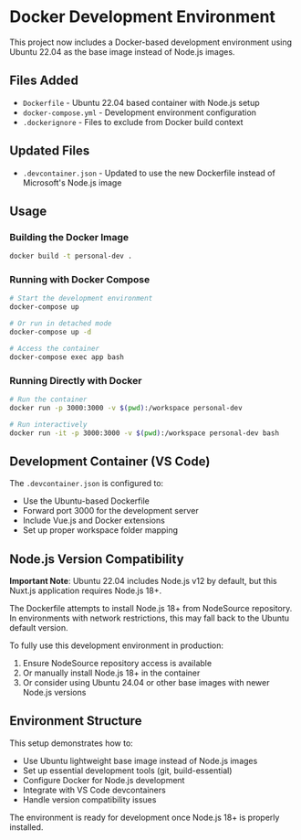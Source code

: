 # Docker Development Environment

This project now includes a Docker-based development environment using Ubuntu 22.04 as the base image instead of Node.js images.

## Files Added

- `Dockerfile` - Ubuntu 22.04 based container with Node.js setup
- `docker-compose.yml` - Development environment configuration  
- `.dockerignore` - Files to exclude from Docker build context

## Updated Files

- `.devcontainer.json` - Updated to use the new Dockerfile instead of Microsoft's Node.js image

## Usage

### Building the Docker Image

```bash
docker build -t personal-dev .
```

### Running with Docker Compose

```bash
# Start the development environment
docker-compose up

# Or run in detached mode
docker-compose up -d

# Access the container
docker-compose exec app bash
```

### Running Directly with Docker

```bash
# Run the container
docker run -p 3000:3000 -v $(pwd):/workspace personal-dev

# Run interactively
docker run -it -p 3000:3000 -v $(pwd):/workspace personal-dev bash
```

## Development Container (VS Code)

The `.devcontainer.json` is configured to:
- Use the Ubuntu-based Dockerfile
- Forward port 3000 for the development server
- Include Vue.js and Docker extensions
- Set up proper workspace folder mapping

## Node.js Version Compatibility

**Important Note**: Ubuntu 22.04 includes Node.js v12 by default, but this Nuxt.js application requires Node.js 18+.

The Dockerfile attempts to install Node.js 18+ from NodeSource repository. In environments with network restrictions, this may fall back to the Ubuntu default version.

To fully use this development environment in production:

1. Ensure NodeSource repository access is available
2. Or manually install Node.js 18+ in the container
3. Or consider using Ubuntu 24.04 or other base images with newer Node.js versions

## Environment Structure

This setup demonstrates how to:
- Use Ubuntu lightweight base image instead of Node.js images
- Set up essential development tools (git, build-essential)
- Configure Docker for Node.js development
- Integrate with VS Code devcontainers
- Handle version compatibility issues

The environment is ready for development once Node.js 18+ is properly installed.